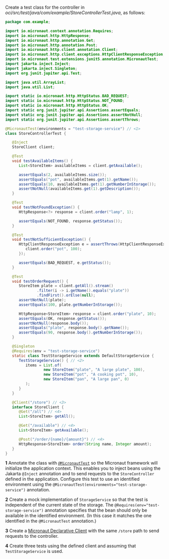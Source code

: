 Create a test class for the controller in _oci/src/test/java/com/example/StoreControllerTest.java_, as follows:

```java
package com.example;

import io.micronaut.context.annotation.Requires;
import io.micronaut.http.HttpResponse;
import io.micronaut.http.annotation.Get;
import io.micronaut.http.annotation.Post;
import io.micronaut.http.client.annotation.Client;
import io.micronaut.http.client.exceptions.HttpClientResponseException;
import io.micronaut.test.extensions.junit5.annotation.MicronautTest;
import jakarta.inject.Inject;
import jakarta.inject.Singleton;
import org.junit.jupiter.api.Test;

import java.util.ArrayList;
import java.util.List;

import static io.micronaut.http.HttpStatus.BAD_REQUEST;
import static io.micronaut.http.HttpStatus.NOT_FOUND;
import static io.micronaut.http.HttpStatus.OK;
import static org.junit.jupiter.api.Assertions.assertEquals;
import static org.junit.jupiter.api.Assertions.assertNotNull;
import static org.junit.jupiter.api.Assertions.assertThrows;

@MicronautTest(environments = "test-storage-service") // <1>
class StoreControllerTest {

   @Inject
   StoreClient client;

   @Test
   void testAvailableItems() {
      List<StoreItem> availableItems = client.getAvailable();

      assertEquals(2, availableItems.size());
      assertEquals("pot", availableItems.get(1).getName());
      assertEquals(10, availableItems.get(1).getNumberInStorage());
      assertNotNull(availableItems.get(1).getDescription());
   }

   @Test
   void testNotFoundException() {
      HttpResponse<?> response = client.order("lamp", 1);

      assertEquals(NOT_FOUND, response.getStatus());
   }

   @Test
   void testNotSufficientException() {
      HttpClientResponseException e = assertThrows(HttpClientResponseException.class, () -> {
         client.order("pot", 100);
      });

      assertEquals(BAD_REQUEST, e.getStatus());
   }

   @Test
   void testOrderRequest() {
      StoreItem plate = client.getAll().stream()
              .filter(i -> i.getName().equals("plate"))
              .findFirst().orElse(null);
      assertNotNull(plate);
      assertEquals(100, plate.getNumberInStorage());

      HttpResponse<StoreItem> response = client.order("plate", 10);
      assertEquals(OK, response.getStatus());
      assertNotNull(response.body());
      assertEquals("plate", response.body().getName());
      assertEquals(90, response.body().getNumberInStorage());
   }

   @Singleton
   @Requires(env = "test-storage-service")
   static class TestStorageService extends DefaultStorageService {
      TestStorageService() { // <2>
         items = List.of(
                 new StoreItem("plate", "A large plate", 100),
                 new StoreItem("pot", "A cooking pot", 10),
                 new StoreItem("pan", "A large pan", 0)
         );
      }
   }

   @Client("/store") // <3>
   interface StoreClient {
      @Get("/all") // <4>
      List<StoreItem> getAll();

      @Get("/available") // <4>
      List<StoreItem> getAvailable();

      @Post("/order/{name}/{amount}") // <4>
      HttpResponse<StoreItem> order(String name, Integer amount);
   }
}
```
**1** Annotate the class with [`@MicronautTest`](https://micronaut-projects.github.io/micronaut-test/latest/api/io/micronaut/test/annotation/MicronautTest.html) so the Micronaut framework will initialize the application context. This enables you to inject beans using the Jakarta `@Inject` annotation and to send requests to the `StoreController` defined in the application. Configure this test to use an identified environment using the `@MicronautTest(environments="test-storage-service")` annotation.

**2** Create a mock implementation of `StorageService` so that the test is independent of the current state of the storage. The `@Requires(env="test-storage-service")` annotation specifies that the bean should only be available in the identified environment. (In this case it matches the one identified in the `@MicronautTest` annotation.)

**3** Create a [Micronaut Declarative Client](https://docs.micronaut.io/4.0.3/guide/#clientAnnotation) with the same `/store` path to send requests to the controller.

**4** Create three tests using the defined client and assuming that `TestStorageService` is used.